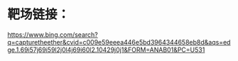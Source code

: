 # 靶场链接：
https://www.bing.com/search?q=capturetheether&cvid=c009e59eeea446e5bd3964344658eb8d&aqs=edge.1.69i57j69i59l2j0l4j69i60l2.10429j0j1&FORM=ANAB01&PC=U531
